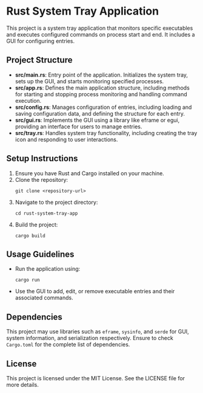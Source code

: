 # Rust System Tray Application

This project is a system tray application that monitors specific executables and executes configured commands on process start and end. It includes a GUI for configuring entries.

## Project Structure

- **src/main.rs**: Entry point of the application. Initializes the system tray, sets up the GUI, and starts monitoring specified processes.
- **src/app.rs**: Defines the main application structure, including methods for starting and stopping process monitoring and handling command execution.
- **src/config.rs**: Manages configuration of entries, including loading and saving configuration data, and defining the structure for each entry.
- **src/gui.rs**: Implements the GUI using a library like eframe or egui, providing an interface for users to manage entries.
- **src/tray.rs**: Handles system tray functionality, including creating the tray icon and responding to user interactions.

## Setup Instructions

1. Ensure you have Rust and Cargo installed on your machine.
2. Clone the repository:
   ```
   git clone <repository-url>
   ```
3. Navigate to the project directory:
   ```
   cd rust-system-tray-app
   ```
4. Build the project:
   ```
   cargo build
   ```

## Usage Guidelines

- Run the application using:
  ```
  cargo run
  ```
- Use the GUI to add, edit, or remove executable entries and their associated commands.

## Dependencies

This project may use libraries such as `eframe`, `sysinfo`, and `serde` for GUI, system information, and serialization respectively. Ensure to check `Cargo.toml` for the complete list of dependencies.

## License

This project is licensed under the MIT License. See the LICENSE file for more details.